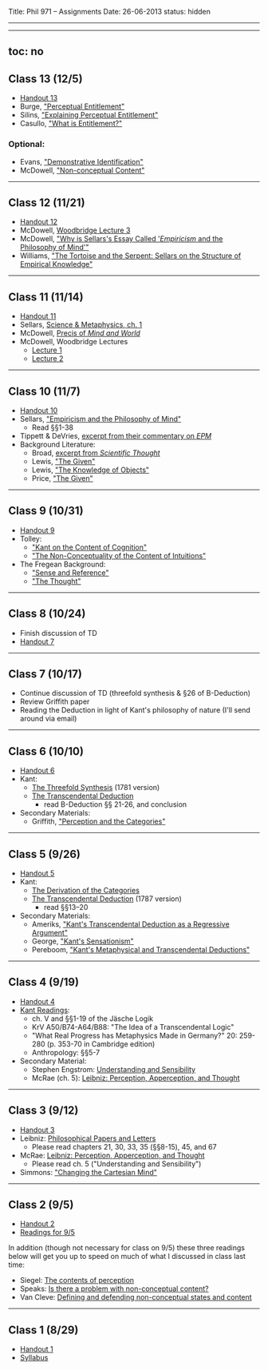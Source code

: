 Title: Phil 971 – Assignments
Date: 26-06-2013
status: hidden

---

---
toc: no
---


## Class 13 (12/5)

- [Handout 13](|filename|/pdfs/phil971/phil971conceptualism/CSHandout13.pdf)
- Burge, ["Perceptual Entitlement"](https://www.dropbox.com/s/frr6hydjimhb69w/burge2003.pdf)
- Silins, ["Explaining Perceptual Entitlement"](https://www.dropbox.com/s/umhiw63tnmgdzdk/silins2012.pdf)
- Casullo, ["What is Entitlement?"](https://www.dropbox.com/s/uy2xm19n0kv9xtu/casullo2007.pdf)

### Optional:

- Evans, ["Demonstrative Identification"](https://www.dropbox.com/s/2t0v03krc0ddgne/Evans_DemonstrativeIdentification.pdf)
- McDowell, ["Non-conceptual Content"](https://www.dropbox.com/s/3favu12xdpavks3/McDowell_NonconceptualContent.pdf)

---

## Class 12 (11/21)

- [Handout 12](|filename|/pdfs/phil971/phil971conceptualism/CSHandout12.pdf)
- McDowell, [Woodbridge Lecture 3](https://www.dropbox.com/s/poh0foh4k55ukd8/mcdowell1998c.pdf)
- McDowell, ["Why is Sellars's Essay Called '*Empiricism* and the Philosophy of Mind'"](https://www.dropbox.com/s/j793n6utwj3i984/mcdowell2009b.pdf)
- Williams, ["The Tortoise and the Serpent: Sellars on the Structure of Empirical Knowledge"](https://www.dropbox.com/s/dsb2cqr2khcmmyr/Williams_Sellars.pdf)

---

## Class 11 (11/14)

- [Handout 11](|filename|/pdfs/phil971/phil971conceptualism/CSHandout11.pdf)
- Sellars, [Science & Metaphysics, ch. 1](https://www.dropbox.com/s/mie2qs6vidxef8t/sellars1968.pdf)
- McDowell, [Precis of *Mind and World*](https://www.dropbox.com/s/7qhogu6t2eo8y2t/mcdowell1996a.pdf)
- McDowell, Woodbridge Lectures
    - [Lecture 1](https://www.dropbox.com/s/79ovgh6s754o9i5/mcdowell1998a.pdf)
    - [Lecture 2](https://www.dropbox.com/s/oeeb25jbyiku009/mcdowell1998b.pdf)

---

## Class 10 (11/7)

- [Handout 10](|filename|/pdfs/phil971/phil971conceptualism/CSHandout10.pdf)
- Sellars, ["Empiricism and the Philosophy of Mind"](https://www.dropbox.com/s/5o0cwlppj8pxb81/Sellars_EPM.pdf)
    - Read §§1-38
- Tippett & DeVries, [excerpt from their commentary on *EPM*](https://www.dropbox.com/s/xhs6brmefobm8zv/Tippett%26DeVries_EPM.pdf)
- Background Literature:
    - Broad, [excerpt from *Scientific Thought*](https://www.dropbox.com/s/pbmwsrtvr6mqxk2/Broad_Appearances.pdf)
    - Lewis, ["The Given"](https://www.dropbox.com/s/s0se1nojgvm0qqg/Lewis_TheGiven.pdf)
    - Lewis, ["The Knowledge of Objects"](https://www.dropbox.com/s/2m1p8uhhnst0w1m/Lewis_Knowledge.pdf)
    - Price, ["The Given"](https://www.dropbox.com/s/6u92lvvtvgznu1d/Price_TheGIven.pdf)

---

## Class 9 (10/31)

- [Handout 9](|filename|/pdfs/phil971/phil971conceptualism/CSHandout9.pdf)
- Tolley: 
    - [ "Kant on the Content of Cognition" ](https://www.dropbox.com/s/37czqh0btoqianw/tolley2011.pdf)
    - [ "The Non-Conceptuality of the Content of Intuitions"](https://www.dropbox.com/s/7q8quukj7y4sum6/tolley2013.pdf)
- The Fregean Background:
    - ["Sense and Reference"](https://www.dropbox.com/s/8p23z6t5oqb4h2o/frege1948.pdf)
    - ["The Thought"](https://www.dropbox.com/s/6ydo20v37vbppsn/frege1956.pdf)

---

## Class 8 (10/24)

- Finish discussion of TD
- [Handout 7](|filename|/pdfs/phil971/phil971conceptualism/CSHandout7.pdf)

---

## Class 7 (10/17)

- Continue discussion of TD (threefold synthesis & §26 of B-Deduction)
- Review Griffith paper
- Reading the Deduction in light of Kant's philosophy of nature (I'll send around via email)

---

## Class 6 (10/10)

- [Handout 6](|filename|/pdfs/phil971/phil971conceptualism/CSHandout6.pdf)
- Kant:
    - [The Threefold Synthesis](https://www.dropbox.com/s/glcuf4b3o2s219w/Kant_ThreefoldSynthesis.pdf) (1781 version)
    - [The Transcendental Deduction](https://www.dropbox.com/s/boggfqua072q70h/Kant_B-Deduction.pdf) 
        - read B-Deduction §§ 21-26, and conclusion
- Secondary Materials:
    - Griffith, ["Perception and the Categories"](https://www.dropbox.com/s/lrnvxshiw9eee54/griffith2012.pdf)

---

## Class 5 (9/26)

- [Handout 5](|filename|/pdfs/phil971/phil971conceptualism/CSHandout5.pdf)
- Kant:
    - [The Derivation of the Categories](https://www.dropbox.com/s/doth0d4b9klwkkv/Kant_MetaphysicalDeduction.pdf)
    - [The Transcendental Deduction](https://www.dropbox.com/s/boggfqua072q70h/Kant_B-Deduction.pdf) (1787 version)
        - read §§13–20 
- Secondary Materials:
    - Ameriks, ["Kant's Transcendental Deduction as a Regressive Argument"](https://www.dropbox.com/s/rba5nf3hhk71c4o/ameriks1978.pdf)
    - George, ["Kant's Sensationism"](https://www.dropbox.com/s/kxwy8ab588rcbm5/george1981.pdf)
    - Pereboom, ["Kant's Metaphysical and Transcendental Deductions"](https://www.dropbox.com/s/bn49z2qpffkq5uv/pereboom2006.pdf)

---

## Class 4 (9/19)

- [Handout 4](|filename|/pdfs/phil971/phil971conceptualism/CSHandout4.pdf)
- [Kant Readings](https://www.dropbox.com/sh/nil9x7xsxg4old3/7cbBGBPlfz): 
    - ch. V and §§1-19 of the Jäsche Logik
    - KrV A50/B74-A64/B88: "The Idea of a Transcendental Logic"
    - "What Real Progress has Metaphysics Made in Germany?" 20: 259-280 (p. 353-70 in Cambridge edition)
    - Anthropology: §§5-7
- Secondary Material:
    - Stephen Engstrom: [Understanding and Sensibility](https://www.dropbox.com/s/rpz32lp4i7otm5s/engstrom2006.pdf)
    - McRae (ch. 5): [Leibniz: Perception, Apperception, and Thought](https://www.dropbox.com/s/cxhj6dh4456jmgg/mcrae1976.pdf)

---

## Class 3 (9/12)

- [Handout 3](|filename|/pdfs/phil971/phil971conceptualism/CSHandout3.pdf)
- Leibniz: [Philosophical Papers and Letters](https://www.dropbox.com/s/nh3xui4h4ls3e9u/leibniz1976.pdf)
    - Please read chapters 21, 30, 33, 35 (§§8-15), 45, and 67
- McRae: [Leibniz: Perception, Apperception, and Thought](https://www.dropbox.com/s/cxhj6dh4456jmgg/mcrae1976.pdf)
    - Please read ch. 5 ("Understanding and Sensibility")
- Simmons: ["Changing the Cartesian Mind"](https://www.dropbox.com/s/1j25btp3m89vxrm/simmons2001.pdf)

---

## Class 2 (9/5)

- [Handout 2](|filename|/pdfs/phil971/phil971conceptualism/CSHandout2.pdf)
- <a href="https://www.dropbox.com/sh/r31pe68we2ib3pr/CE8saw-Vo4" target="_blank">Readings for 9/5</a>

In addition (though not necessary for class on 9/5) these three readings below will get you up to speed on much of what I discussed in class last time:

- Siegel: [The contents of perception](http://plato.stanford.edu/entries/perception-contents/)
- Speaks: [Is there a problem with non-conceptual content?](https://www.dropbox.com/s/5cevq5ejfe9oktn/speaks2005.pdf)
- Van Cleve: [Defining and defending non-conceptual states and content](https://www.dropbox.com/s/pxkgsxkjuwam7pr/van%20cleve2012.pdf)

---

## Class 1 (8/29)

- [Handout 1]( |filename|/pdfs/phil971/phil971conceptualism/CSHandout1.pdf)
- [Syllabus](|filename|/pdfs/phil971/phil971conceptualism/ConceptualismSyllabus.pdf)
